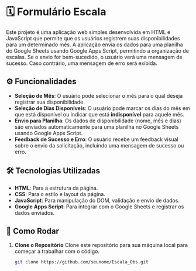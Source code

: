 # 🗓 Formulário Escala

Este projeto é uma aplicação web simples desenvolvida em HTML e JavaScript que permite que os usuários registrem suas disponibilidades para um determinado mês.
A aplicação envia os dados para uma planilha do Google Sheets usando Google Apps Script, permitindo a organização de escalas.
Se o envio for bem-sucedido, o usuário verá uma mensagem de sucesso. Caso contrário, uma mensagem de erro será exibida.

## ⚙️ Funcionalidades

- **Seleção de Mês**: O usuário pode selecionar o mês para o qual deseja registrar sua disponibilidade.
- **Seleção de Dias Disponíveis**: O usuário pode marcar os dias do mês em que está disponível ou indicar que está **indisponível** para aquele mês.
- **Envio para Planilha**: Os dados de disponibilidade (nome, mês e dias) são enviados automaticamente para uma planilha no Google Sheets usando Google Apps Script.
- **Feedback de Sucesso e Erro**: O usuário recebe um feedback visual sobre o envio da solicitação, incluindo uma mensagem de sucesso ou erro.

## 🛠 Tecnologias Utilizadas

- **HTML**: Para a estrutura da página.
- **CSS**: Para o estilo e layout da página.
- **JavaScript**: Para manipulação do DOM, validação e envio de dados.
- **Google Apps Script**: Para integrar com o Google Sheets e registrar os dados enviados.

## 🚀 Como Rodar

1. **Clone o Repositório**
   Clone este repositório para sua máquina local para começar a trabalhar com o código.
   ```bash
   git clone https://github.com/seunome/Escala_Obs.git

